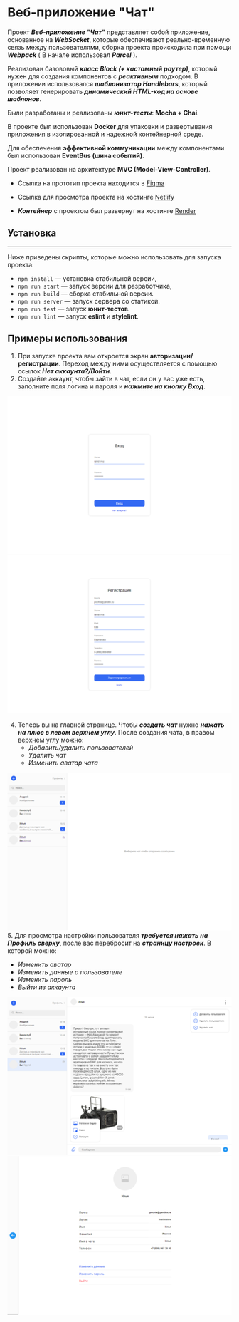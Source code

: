 # Веб-приложение "Чат"

Проект **_Веб-приложение "Чат"_** представляет собой приложение, основанное на **_WebSocket_**, которые обеспечивают реально-временную связь между пользователями, сборка проекта происходила при помощи  **_Webpack_** ( В начале использовал **_Parcel_** ).

Реализован базововый **_класс Block (+ кастомный роутер)_**, который нужен для создания компонентов с **_реактивным_** подходом. В приложении использовался **_шаблонизатор Handlebars_**, который позволяет генерировать **_динамический HTML-код на основе шаблонов_**.

Были разработаны и реализованы **_юнит-тесты_**: **Mocha + Chai**.

В проекте был использован **Docker** для упаковки и развертывания приложения в изолированной и надежной контейнерной среде.

Для обеспечения **эффективной коммуникации** между компонентами был использован **EventBus (шина событий)**.



Проект реализован на архитектуре **MVC (Model-View-Controller)**.

- Ссылка на прототип проекта находится в [Figma](<https://www.figma.com/file/zdz0Xx0vvfUfVxJAtP5cyw/Chat_external_link-(Copy)?type=design&node-id=1-2&t=PXivSqJXneHc7oUe-0>)

- Ссылка для просмотра проекта на хостинге [Netlify](https://tangerine-cupcake-6bdf48.netlify.app/)

- **_Контейнер_** с проектом был развернут на хостинге [Render](https://chat-m5m2.onrender.com)

## Установка

---

Ниже приведены скрипты, которые можно использовать для запуска проекта:

- `npm install` — установка стабильной версии,
- `npm run start` — запуск версии для разработчика,
- `npm run build` — сборка стабильной версии.
- `npm run server` — запуск сервера со статикой.
- `npm run test` — запуск **юнит-тестов**.
- `npm run lint` — запуск **eslint** и **stylelint**.

## Примеры использования


1. При запуске проекта вам откроется экран **авторизации/регистрации**. Переход между ними осуществляется с помощью ссылок **_Нет аккаунта?/Войти_**.
2. Создайте аккаунт, чтобы зайти в чат, если он у вас уже есть, заполните поля логина и пароля и **_нажмите на кнопку Вход_**.

  ![sc1](./src/assets/img/img-readme/sc1.png)
  ![sc2](./src/assets/img/img-readme/sc2.png)

4. Теперь вы на главной странице. Чтобы **_создать чат_** нужно **_нажать на плюс в левом верхнем углу_**. После создания чата, в правом верхнем углу можно:
   - _Добавить/удалить пользователей_
   - _Удалить чат_
   - _Изменить аватар чата_

  ![sc3](./src/assets/img/img-readme/sc3.png)
5. Для просмотра настройки пользователя **_требуется нажать на Профиль сверху_**, после вас перебросит на **_страницу настроек_**. В которой можно:
   - _Изменить аватар_
   - _Изменить данные о пользователе_
   - _Изменить пароль_
   - _Выйти из аккаунта_

  ![sc4](./src/assets/img/img-readme/sc4.png)
  ![sc5](./src/assets/img/img-readme/sc5.png)
